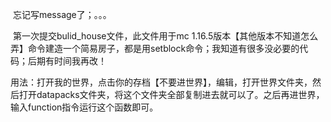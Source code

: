 ​	忘记写message了；。。。

​	第一次提交bulid_house文件，此文件用于mc 1.16.5版本【其他版本不知道怎么弄】命令建造一个简易房子，都是用setblock命令；我知道有很多没必要的代码；后期有时间我再改！

​	用法：打开我的世界，点击你的存档【不要进世界】，编辑，打开世界文件夹，然后打开datapacks文件夹，将这个文件夹全部复制进去就可以了。之后再进世界，输入function指令运行这个函数即可。